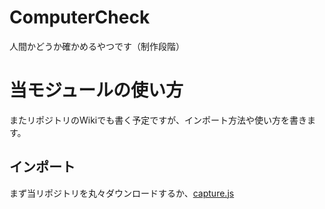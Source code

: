 # ComputerCheck
人間かどうか確かめるやつです（制作段階）

# 当モジュールの使い方
またリポジトリのWikiでも書く予定ですが、インポート方法や使い方を書きます。

## インポート

まず当リポジトリを丸々ダウンロードするか、[capture.js](./capture.js)
